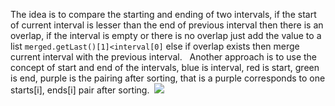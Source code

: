 The idea is to compare the starting and ending of two intervals, if the start of current interval is lesser than the end of previous interval then there is an overlap, if the interval is empty or there is no overlap just add the value to a list `merged.getLast()[1]<interval[0]` else if overlap exists then merge current interval with the previous interval.
​
​
Another approach is to use the concept of start and end of the intervals, blue is interval, red is start, green is end, purple is the pairing after sorting, that is a purple corresponds to one starts[i], ends[i] pair after sorting.
​
![](https://www.dropbox.com/s/40mmgsb710mqykt/Screenshot%202018-02-09%2018.43.49.png?raw=1)